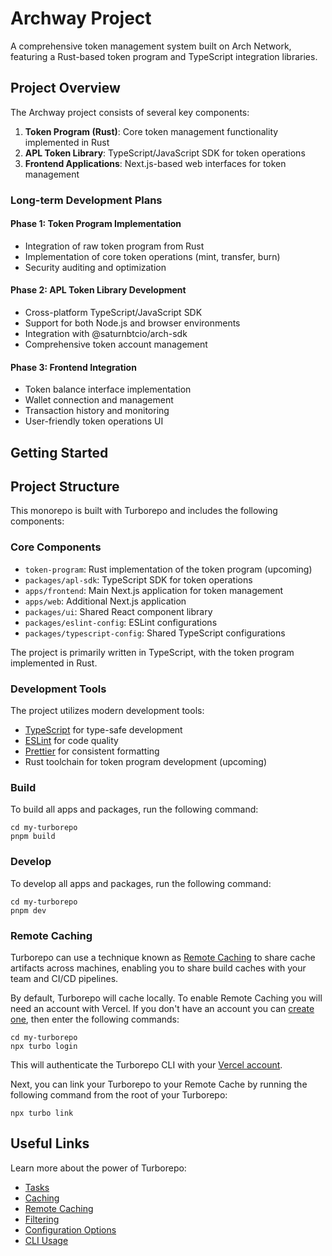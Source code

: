# Archway Project

A comprehensive token management system built on Arch Network, featuring a Rust-based token program and TypeScript integration libraries.

## Project Overview

The Archway project consists of several key components:

1. **Token Program (Rust)**: Core token management functionality implemented in Rust
2. **APL Token Library**: TypeScript/JavaScript SDK for token operations
3. **Frontend Applications**: Next.js-based web interfaces for token management

### Long-term Development Plans

#### Phase 1: Token Program Implementation
- Integration of raw token program from Rust
- Implementation of core token operations (mint, transfer, burn)
- Security auditing and optimization

#### Phase 2: APL Token Library Development
- Cross-platform TypeScript/JavaScript SDK
- Support for both Node.js and browser environments
- Integration with @saturnbtcio/arch-sdk
- Comprehensive token account management

#### Phase 3: Frontend Integration
- Token balance interface implementation
- Wallet connection and management
- Transaction history and monitoring
- User-friendly token operations UI

## Getting Started

## Project Structure

This monorepo is built with Turborepo and includes the following components:

### Core Components

- `token-program`: Rust implementation of the token program (upcoming)
- `packages/apl-sdk`: TypeScript SDK for token operations
- `apps/frontend`: Main Next.js application for token management
- `apps/web`: Additional Next.js application
- `packages/ui`: Shared React component library
- `packages/eslint-config`: ESLint configurations
- `packages/typescript-config`: Shared TypeScript configurations

The project is primarily written in TypeScript, with the token program implemented in Rust.

### Development Tools

The project utilizes modern development tools:

- [TypeScript](https://www.typescriptlang.org/) for type-safe development
- [ESLint](https://eslint.org/) for code quality
- [Prettier](https://prettier.io) for consistent formatting
- Rust toolchain for token program development (upcoming)

### Build

To build all apps and packages, run the following command:

```
cd my-turborepo
pnpm build
```

### Develop

To develop all apps and packages, run the following command:

```
cd my-turborepo
pnpm dev
```

### Remote Caching

Turborepo can use a technique known as [Remote Caching](https://turbo.build/repo/docs/core-concepts/remote-caching) to share cache artifacts across machines, enabling you to share build caches with your team and CI/CD pipelines.

By default, Turborepo will cache locally. To enable Remote Caching you will need an account with Vercel. If you don't have an account you can [create one](https://vercel.com/signup), then enter the following commands:

```
cd my-turborepo
npx turbo login
```

This will authenticate the Turborepo CLI with your [Vercel account](https://vercel.com/docs/concepts/personal-accounts/overview).

Next, you can link your Turborepo to your Remote Cache by running the following command from the root of your Turborepo:

```
npx turbo link
```

## Useful Links

Learn more about the power of Turborepo:

- [Tasks](https://turbo.build/repo/docs/core-concepts/monorepos/running-tasks)
- [Caching](https://turbo.build/repo/docs/core-concepts/caching)
- [Remote Caching](https://turbo.build/repo/docs/core-concepts/remote-caching)
- [Filtering](https://turbo.build/repo/docs/core-concepts/monorepos/filtering)
- [Configuration Options](https://turbo.build/repo/docs/reference/configuration)
- [CLI Usage](https://turbo.build/repo/docs/reference/command-line-reference)
